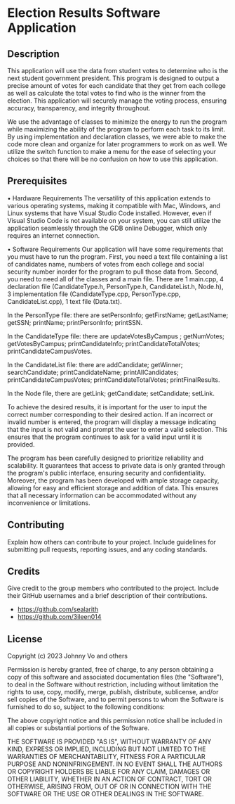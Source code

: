 # Election Results Software Application

## Description

This application will use the data from student votes to determine who is the next student government president. 
This program is designed to output a precise amount of votes for each candidate that they get from each college as well as calculate the total votes to find who is the winner from the election. 
This application will securely manage the voting process, ensuring accuracy, transparency, and integrity throughout.

We use the advantage of classes to minimize the energy to run the program while maximizing the ability of the program to perform each task to its limit. 
By using implementation and declaration classes, we were able to make the code more clean and organize for later programmers to work on as well.
We utilize the switch function to make a menu for the ease of selecting your choices so that there will be no confusion on how to use this application.

## Prerequisites

• Hardware Requirements
The versatility of this application extends to various operating systems, making it compatible with Mac, Windows, and Linux systems that have Visual Studio Code installed. 
However, even if Visual Studio Code is not available on your system, you can still utilize the application seamlessly through the GDB online Debugger, which only requires an internet connection.

• Software Requirements
Our application will have some requirements that you must have to run the program.
First, you need a text file containing a list of candidates name, numbers of votes from each college and social security number inorder for the program to pull those data from. 
Second, you need to need all of the classes and a main file. There are 1 main.cpp, 4 declaration file (CandidateType.h, PersonType.h, CandidateList.h, Node.h), 3 implementation file (CandidateType.cpp, PersonType.cpp, CandidateList.cpp), 1 text file (Data.txt). 

In the PersonType file: there are setPersonInfo; getFirstName; getLastName; getSSN; printName; printPersonInfo; printSSN. 

In the CandidateType file: there are updateVotesByCampus ; getNumVotes; getVotesByCampus; printCandidateInfo; printCandidateTotalVotes; printCandidateCampusVotes. 

In the CandidateList file: there are addCandidate; getWinner; searchCandidate; printCandidateName; printAllCandidates; printCandidateCampusVotes; printCandidateTotalVotes; printFinalResults. 
	
In the Node file, there are getLink; getCandidate; setCandidate; setLink.

To achieve the desired results, it is important for the user to input the correct number corresponding to their desired action. 
If an incorrect or invalid number is entered, the program will display a message indicating that the input is not valid and prompt the user to enter a valid selection. This ensures that the program continues to ask for a valid input until it is provided.

The program has been carefully designed to prioritize reliability and scalability. It guarantees that access to private data is only granted through the program's public interface, ensuring security and confidentiality.
Moreover, the program has been developed with ample storage capacity, allowing for easy and efficient storage and addition of data. This ensures that all necessary information can be accommodated without any inconvenience or limitations.

## Contributing

Explain how others can contribute to your project. Include guidelines for submitting pull requests, reporting issues, and any coding standards.

## Credits

Give credit to the group members who contributed to the project. Include their GitHub usernames and a brief description of their contributions.

- https://github.com/sealarith
- https://github.com/3ileen014

## License

Copyright (c) 2023 Johnny Vo and others

Permission is hereby granted, free of charge, to any person obtaining
a copy of this software and associated documentation files (the
"Software"), to deal in the Software without restriction, including
without limitation the rights to use, copy, modify, merge, publish,
distribute, sublicense, and/or sell copies of the Software, and to
permit persons to whom the Software is furnished to do so, subject to
the following conditions:

The above copyright notice and this permission notice shall be
included in all copies or substantial portions of the Software.

THE SOFTWARE IS PROVIDED "AS IS", WITHOUT WARRANTY OF ANY KIND,
EXPRESS OR IMPLIED, INCLUDING BUT NOT LIMITED TO THE WARRANTIES OF
MERCHANTABILITY, FITNESS FOR A PARTICULAR PURPOSE AND
NONINFRINGEMENT. IN NO EVENT SHALL THE AUTHORS OR COPYRIGHT HOLDERS BE
LIABLE FOR ANY CLAIM, DAMAGES OR OTHER LIABILITY, WHETHER IN AN ACTION
OF CONTRACT, TORT OR OTHERWISE, ARISING FROM, OUT OF OR IN CONNECTION
WITH THE SOFTWARE OR THE USE OR OTHER DEALINGS IN THE SOFTWARE.



